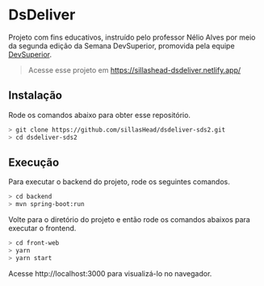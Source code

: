# DsDeliver

Projeto com fins educativos, instruído pelo professor Nélio Alves por meio da segunda edição da Semana DevSuperior, promovida pela equipe [DevSuperior](https://github.com/devsuperior).

> Acesse esse projeto em https://sillashead-dsdeliver.netlify.app/ 

## Instalação

Rode os comandos abaixo para obter esse repositório.

```bash
> git clone https://github.com/sillasHead/dsdeliver-sds2.git
> cd dsdeliver-sds2
```

## Execução

Para executar o backend do projeto, rode os seguintes comandos.

```bash
> cd backend
> mvn spring-boot:run
```

Volte para o diretório do projeto e então rode os comandos abaixos para executar o frontend.

```bash
> cd front-web
> yarn
> yarn start
```

Acesse http://localhost:3000 para visualizá-lo no navegador.
